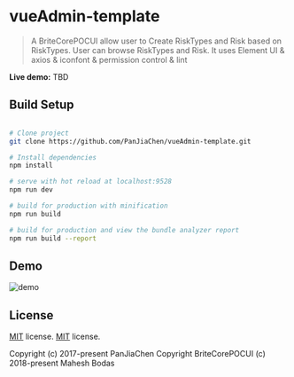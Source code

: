 # vueAdmin-template

> A BriteCorePOCUI allow user to Create RiskTypes and Risk based on RiskTypes. User can browse RiskTypes and Risk. It uses Element UI & axios & iconfont & permission control & lint

**Live demo:** TBD

## Build Setup

``` bash

# Clone project
git clone https://github.com/PanJiaChen/vueAdmin-template.git

# Install dependencies
npm install

# serve with hot reload at localhost:9528
npm run dev

# build for production with minification
npm run build

# build for production and view the bundle analyzer report
npm run build --report
```

## Demo
![demo](https://github.com/PanJiaChen/PanJiaChen.github.io/blob/master/images/demo.gif)


## License
[MIT](https://github.com/PanJiaChen/vueAdmin-template/blob/master/LICENSE) license.
[MIT](https://github.com/PanJiaChen/vueAdmin-template/blob/master/LICENSE) license.

Copyright (c) 2017-present PanJiaChen
Copyright BriteCorePOCUI (c) 2018-present Mahesh Bodas
